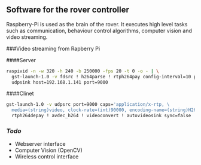 ## Software for the rover controller
Raspberry-Pi is used as the brain of the rover. It executes high level tasks such as communication, behaviour control algorithms, computer vision and video streaming.

###Video streaming from Rapberry Pi

####Server
```bash
raspivid -n -w 320 -h 240 -b 250000 -fps 20 -t 0 -o - | \
  gst-launch-1.0 -v fdsrc ! h264parse ! rtph264pay config-interval=10 pt=96 ! \
  udpsink host=192.168.1.141 port=9000
```
####Clinet
```bash
gst-launch-1.0 -v udpsrc port=9000 caps='application/x-rtp, \
  media=(string)video, clock-rate=(int)90000, encoding-name=(string)H264' ! \
  rtph264depay ! avdec_h264 ! videoconvert ! autovideosink sync=false
```
### _Todo_

- Webserver interface 
- Computer Vision (OpenCV)
- Wireless control interface
